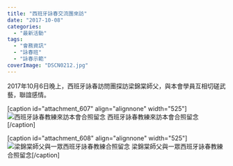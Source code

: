 ```yaml
---
title: "西班牙詠春交流團來訪"
date: "2017-10-08"
categories: 
  - "最新活動"
tags: 
  - "會務資訊"
  - "詠春班"
  - "詠春示範"
coverImage: "DSCN0212.jpg"
---
```


2017年10月6日晚上，西班牙詠春訪問團探訪梁錦棠師父，與本會學員互相切磋武藝，聯誼感情。<!--more-->

\[caption id="attachment\_607" align="alignnone" width="525"\]![西班牙詠春教練來訪本會合照留念](images/DSCN0212-1024x768.jpg) 西班牙詠春教練來訪本會合照留念\[/caption\]

\[caption id="attachment\_608" align="alignnone" width="525"\]![梁錦棠師父與一眾西班牙詠春教練合照留念](images/DSCN0213-1024x768.jpg) 梁錦棠師父與一眾西班牙詠春教練合照留念\[/caption\]
